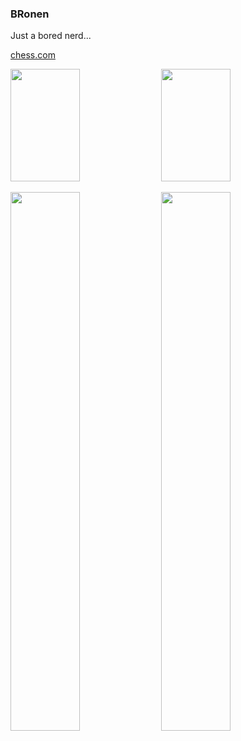 
### BRonen

Just a bored nerd...

[chess.com](https://www.chess.com/member/BRonen_NaN)

<div>
  <img height="180vh" width="47%" src="https://github-readme-stats.vercel.app/api/top-langs/?username=BRonen&layout=compact&hide=html,css&exclude_repo=LoveClone" />
  <img height="180vh" width="47%" src="https://github-readme-stats.vercel.app/api?username=BRonen"/>
</div>

[<img width="47%" src="https://github-readme-stats.vercel.app/api/pin/?username=BRonen&repo=bronen.github.io"/>](https://github.com/BRonen/bronen.github.io)
[<img width="47%" src="https://github-readme-stats.vercel.app/api/pin/?username=BRonen&repo=Playground"/>](https://github.com/BRonen/Playground)
